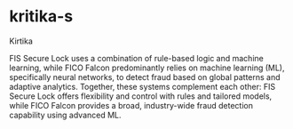 # kritika-s
Kirtika


FIS Secure Lock uses a combination of rule-based logic and machine learning, while FICO Falcon predominantly relies on machine learning (ML), specifically neural networks, to detect fraud based on global patterns and adaptive analytics.
Together, these systems complement each other: FIS Secure Lock offers flexibility and control with rules and tailored models, while FICO Falcon provides a broad, industry-wide fraud detection capability using advanced ML.

